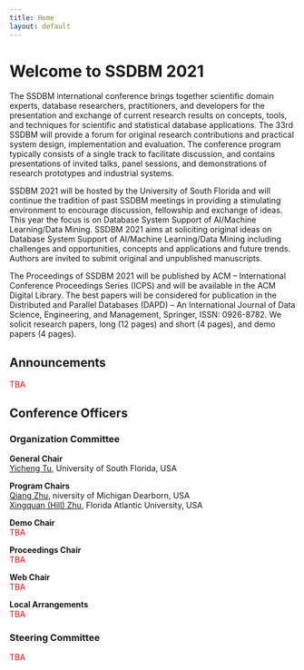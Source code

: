 ```yaml
---
title: Home
layout: default
---
```


# Welcome to SSDBM 2021

<!-- **SSDBM 2021 will be an online event** with no physical meeting taking place. -->


The SSDBM international conference brings together scientific domain experts, database researchers, practitioners, and developers for the presentation and exchange of current research results on concepts, tools, and techniques for scientific and statistical database applications. The 33rd SSDBM will provide a forum for original research contributions and practical system design, implementation and evaluation. The conference program typically consists of a single track to facilitate discussion, and contains presentations of invited talks, panel sessions, and demonstrations of research prototypes and industrial systems.

SSDBM 2021 will be hosted by the University of South Florida and will continue the tradition of past SSDBM meetings in providing a stimulating environment to encourage discussion, fellowship and exchange of ideas. This year the focus is on  Database System Support of AI/Machine Learning/Data Mining. SSDBM 2021 aims at soliciting original ideas on Database System Support of AI/Machine Learning/Data Mining including challenges and opportunities, concepts and applications and future trends. Authors are invited to submit original and unpublished manuscripts.

The Proceedings of SSDBM 2021 will be published by ACM – International Conference Proceedings Series (ICPS) and will be available in the ACM Digital Library. The best papers will be considered for publication in the Distributed and Parallel Databases (DAPD) – An International Journal of Data Science, Engineering, and Management, Springer, ISSN: 0926-8782. We solicit research papers, long (12 pages) and short (4 pages), and demo papers (4 pages).



## Announcements
<p><span style="color:red;">TBA</span></p>
<!-- - [Registration information](register) has been posted. The deadline for authors to register is **June 8, 2020**.
- Notifications to accepted papers have been sent out.
- **SSDBM 2020 will be an online event.** Details will follow.
- The submission deadline has been extended to March 10, 2020.
- The best paper award will be sponsored by [MDPI's Information Journal](https://www.mdpi.com/journal/information).
- Austrian is our official carrier, offering 15% off of fares. More info at [Travel Info](travel).
 -->

## Conference Officers

### Organization Committee
**General Chair**  
[Yicheng Tu](https://www.usf.edu/engineering/cse/people/tu-yicheng.aspx), University of South Florida, USA  

**Program Chairs**  
[Qiang Zhu](https://umdearborn.edu/users/qzhu), niversity of Michigan Dearborn, USA   
[Xingquan (Hill) Zhu](http://www.cse.fau.edu/~xqzhu/index.html), Florida Atlantic University, USA

**Demo Chair**  
<span style="color:red;">TBA</span>

**Proceedings Chair**  
<span style="color:red;">TBA</span>

**Web Chair**  
<span style="color:red;">TBA</span>

**Local Arrangements**  
<span style="color:red;">TBA</span>


### Steering Committee
<span style="color:red;">TBA</span>
